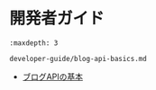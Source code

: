 # 開発者ガイド

```{toctree}
:maxdepth: 3

developer-guide/blog-api-basics.md
```

* [ブログAPIの基本](./developer-guide/blog-api-basics.md)
